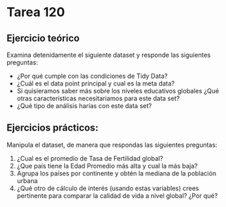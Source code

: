 # Tarea 120

## Ejercicio teórico

Examina detenidamente el siguiente dataset y responde las siguientes preguntas:

* ¿Por qué cumple con las condiciones de Tidy Data?
* ¿Cuál es el data point principal y cual es la meta data?
* Si quisieramos saber más sobre los niveles educativos globales ¿Qué otras características necesitariamos para este data set?
* ¿Qué tipo de análisis harías con este data set?

## Ejercicios prácticos:

Manipula el dataset, de manera que respondas las siguientes preguntas:

1. ¿Cual es el promedio de Tasa de Fertilidad global?
2. ¿Que país tiene la Edad Promedio más alta y cual la más baja?
3. Agrupa los países por continente y obtén la mediana de la población urbana
4. ¿Qué otro de cálculo de interés (usando estas variables) crees pertinente para comparar la calidad de vida a nivel global? ¿Por qué?

